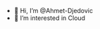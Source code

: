 - 👋 Hi, I’m @Ahmet-Djedovic
- 👀 I’m interested in Cloud

<!---
Ahmet-Djedovic/Ahmet-Djedovic is a ✨ special ✨ repository because its `README.md` (this file) appears on your GitHub profile.
You can click the Preview link to take a look at your changes.
--->

